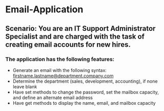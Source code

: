 # Email-Application


## Scenario: You are an IT Support Administrator Specialist and are charged with the task of creating email accounts for new hires.

### The application has the following features:

* Generate an email with the following syntax: firstname.lastname@department.company.com
* Determine the department (sales, development, accounting), if none leave blank
* Have set methods to change the password, set the mailbox capacity, and define an alternate
email address
* Have get methods to display the name, email, and mailbox capacity

